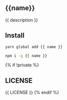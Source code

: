 ## {{name}}

{{ description }}

## Install

```bash
yarn global add {{ name }}

npm i -g {{ name }}
```

{% if !private %}

## LICENSE

{{ LICENSE }}
{% endif %}
